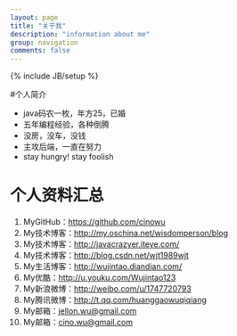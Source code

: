 ```yaml
---
layout: page
title: "关于我"
description: "information about me"
group: navigation
comments: false
---
```

{% include JB/setup %}

#个人简介   

- java码农一枚，年方25，已婚
- 五年编程经验，各种倒腾
- 没房，没车，没钱
- 主攻后端，一直在努力
- stay hungry! stay foolish



# 个人资料汇总 #
1. MyGitHub：https://github.com/cinowu
2. My技术博客：http://my.oschina.net/wisdomperson/blog 
3. My技术博客：http://javacrazyer.iteye.com/
4. My技术博客：http://blog.csdn.net/wjt1989wjt
5. My生活博客：http://wujintao.diandian.com/ 
6. My优酷：http://u.youku.com/Wujintao123
7. My新浪微博：http://weibo.com/u/1747720793 
8. My腾讯微博：http://t.qq.com/huanggaowuqiqiang 
9. My邮箱：jellon.wu@gmail.com
10. My邮箱：cino.wu@gmail.com